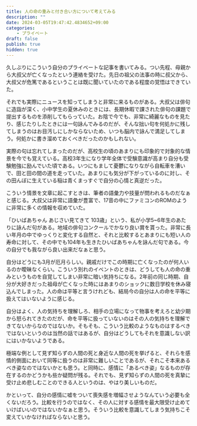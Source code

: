 ```yaml
---
title: 人の命の重みと付き合い方について考えてみる
description: ""
date: 2024-03-05T19:47:42.4834652+09:00
categories:
    - プライベート
draft: false
publish: true
hidden: true
---
```


久しぶりにこういう自分のプライベートな記事を書いてみる。つい先程、母親から大叔父が亡くなったという連絡を受けた。先日の祖父の法事の時に叔父から、大叔父が危篤であるということは既に聞いていたのである程度の覚悟はできていた。

それでも実際にニュースを知ってしまうと非常に来るものがある。大叔父は俳句に造詣が深く、小中学生の夏休みのときには、長期休暇で課された俳句の課題で提出するものを添削してもらっていた。お陰で今でも、非常に綺麗なものを見たり、感じたりしたときには一句詠んでみるのだが、そんな拙い句を何処かに残してしまうのはお目汚しにしかならないため、いつも脳内で詠んで満足してしまう。何処かに書き溜めておくべきだったのかもしれない。

実際の句は忘れてしまったのだが、高校生の頃のあまりにも印象的で対象的な情景を今でも覚えている。高校3年生になり学年全体で受験意識が高まり自分も受験勉強に励んでいた頃である。いつにもまして憂鬱になりながら自転車を漕いで、田と田の間の道を走っていた。あまりにも気分が下がっているのに対し、その田んぼに生えている稲は青くまっすぐで自分の心情と真逆だった。

こういう情景を文章に起こすときは、筆者の語彙力や技量が問われるものだなぁと感じる。大叔父は非常に語彙が豊富で、17音の中にファミコンのROMのように非常に多くの情報を収めていた。

「ひいばあちゃん あじさい見てきて 103歳」という、私が小学5~6年生のあたりに詠んだ句がある。地域の俳句コンクールでかなり良い賞を貰った。非常に長い年月の中でゆっくりと変化する自然と、それと比較するとあまりにも短い人の寿命に対して、その中でも104年も生きたひいばあちゃんを詠んだ句である。今の自分でも我ながら良い出来だなぁと思う。

自分はどうにも3月が厄月らしい。親戚だけでこの時期に亡くなったのが何人いるのか曖昧なくらい。こういう別れのイベントのときは、どうしても人の命の重みというものを自覚してしまい非常に暗い気持ちになる。2年前の同じ時期、自分が大好きだった祖母が亡くなった時にはあまりのショックに数日学校を休み寝込んでしまった。人の命は平等と言うけれども、結局今の自分は人の命を平等に扱えてはいないように感じる。

自分はよく、人の気持ちを理解しろ、相手の立場になって物事を考えろと幼少期から怒られてきたのだが、命を平等に扱っていないのはその人の気持ちを理解できてないからなのではないか。そもそも、こういう比較のようなものはするべきではないというのは当然の話ではあるが、自分はどうしてもそれを意識しない訳にはいかないようである。

極端な例として見ず知らずの人間の死と身近な人間の死を挙げると、それらを感情的側面において同等に扱うのは非常に難しいことであるが、それこそ本来あるべき姿なのではないかとも思う。と同時に、感情に「あるべき姿」なるものが存在するのかどうかも些か疑問が残る。それでも、見ず知らずの人間の死を真摯に受け止め悲しむことのできる人というのは、やはり美しいものだ。

かといって、自分の感情に嘘をついて喪失感を増幅させようなんていう必要も全くないだろう。比較を行うのではなく、その人に対する感情を最大限受け止めていけばいいのではないかなぁと思う。そういう比較を意識してしまう気持ちこそ変えていかなければならないと思う。
